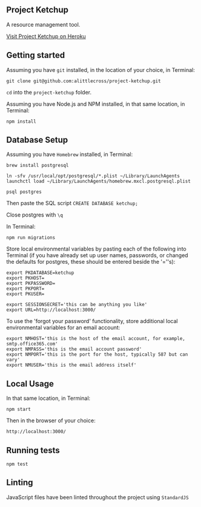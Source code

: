 ## Project Ketchup

A resource management tool.

[Visit Project Ketchup on Heroku][1]

[1]: https://project-ketchup.herokuapp.com

## Getting started

Assuming you have `git` installed, in the location of your choice, in Terminal:

`git clone git@github.com:alittlecross/project-ketchup.git`

`cd` into the `project-ketchup` folder.

Assuming you have Node.js and NPM installed, in that same location, in Terminal:

`npm install`

## Database Setup

Assuming you have `Homebrew` installed, in Terminal:

```
brew install postgresql

ln -sfv /usr/local/opt/postgresql/*.plist ~/Library/LaunchAgents
launchctl load ~/Library/LaunchAgents/homebrew.mxcl.postgresql.plist

psql postgres
```

Then paste the SQL script `CREATE DATABASE ketchup;`

Close postgres with `\q`

In Terminal:

`npm run migrations`

Store local environmental variables by pasting each of the following into Terminal (if you have already set up user names, passwords, or changed the defaults for postgres, these should be entered beside the '=''s):

```
export PKDATABASE=ketchup
export PKHOST=
export PKPASSWORD=
export PKPORT=
export PKUSER=

export SESSIONSECRET='this can be anything you like'
export URL=http://localhost:3000/
```

To use the 'forgot your password' functionality, store additional local environmental variables for an email account:

```
export NMHOST='this is the host of the email account, for example, smtp.office365.com'
export NMPASS='this is the email account password'
export NMPORT='this is the port for the host, typically 587 but can vary'
export NMUSER='this is the email address itself'
```

## Local Usage

In that same location, in Terminal:

`npm start`

Then in the browser of your choice:

`http://localhost:3000/`

## Running tests

`npm test`

## Linting

JavaScript files have been linted throughout the project using `StandardJS`
